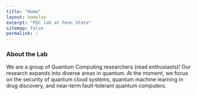 ```yaml
---
title: "Home"
layout: homelay
excerpt: "PQC lab at Penn State"
sitemap: false
permalink: /
---
```


### About the Lab

We are a group of Quantum Computing researchers (read enthusiasts)! Our research expands into diverse areas in quantum. At the moment, we focus on the security of quantum cloud systems, quantum machine learning in drug discovery, and near-term fault-tolerant quantum computers.
